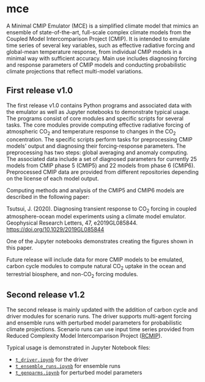 # mce
A Minimal CMIP Emulator (MCE) is a simplified climate model that mimics an ensemble of state-of-the-art, full-scale complex climate models from the Coupled Model Intercomparison Project (CMIP). It is intended to emulate time series of several key variables, such as effective radiative forcing and global-mean temperature response, from individual CMIP models in a minimal way with sufficient accuracy. Main use includes diagnosing forcing and response parameters of CMIP models and conducting probabilistic climate projections that reflect multi-model variations.

## First release v1.0

The first release v1.0 contains Python programs and associated data with the emulator as well as Jupyter notebooks to demonstrate typical usage. The programs consist of core modules and specific scripts for several tasks. The core modules provide computing effective radiative forcing of atmospheric CO<sub>2</sub> and temperature response to changes in the CO<sub>2</sub> concentration. The specific scripts perform tasks for preprocessing CMIP models' output and diagnosing their forcing-response parameters. The preprocessing has two steps: global averaging and anomaly computing. The associated data include a set of diagnosed parameters for currently 25 models from CMIP phase 5 (CMIP5) and 22 models from phase 6 (CMIP6). Preprocessed CMIP data are provided from different repositories depending on the license of each model output.

Computing methods and analysis of the CMIP5 and CMIP6 models are described in the following paper:

Tsutsui, J. (2020). Diagnosing transient response to CO<sub>2</sub> forcing in coupled atmosphere-ocean model experiments using a climate model emulator. Geophysical Research Letters, 47, e2019GL085844. https://doi.org/10.1029/2019GL085844

One of the Jupyter notebooks demonstrates creating the figures shown in this paper.

Future release will include data for more CMIP models to be emulated, carbon cycle modules to compute natural CO<sub>2</sub> uptake in the ocean and terrestrial biosphere, and non-CO<sub>2</sub> forcing modules.


## Second release v1.2

The second release is mainly updated with the addition of carbon cycle and driver modules for scenario runs. The driver supports multi-agent forcing and ensemble runs with perturbed model parameters for probabilistic climate projections. Scenario runs can use input time series provided from Reduced Complexity Model Intercomparison Project ([RCMIP](https://www.rcmip.org/)).

Typical usage is demonstrated in Jupyter Notebook files:
- [`t_driver.ipynb`](notebook/t_driver.ipynb) for the driver
- [`t_ensemble_runs.ipynb`](notebook/t_ensemble_runs.ipynb) for ensemble runs
- [`t_genparms.ipynb`](notebook/t_genparms.ipynb) for perturbed model parameters

